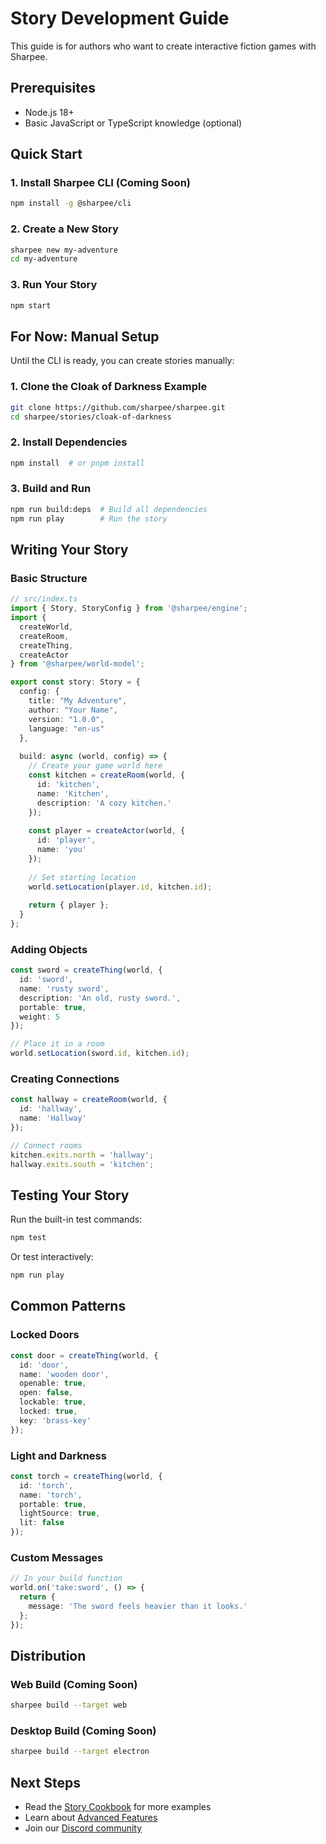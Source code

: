 # Story Development Guide

This guide is for authors who want to create interactive fiction games with Sharpee.

## Prerequisites

- Node.js 18+
- Basic JavaScript or TypeScript knowledge (optional)

## Quick Start

### 1. Install Sharpee CLI (Coming Soon)

```bash
npm install -g @sharpee/cli
```

### 2. Create a New Story

```bash
sharpee new my-adventure
cd my-adventure
```

### 3. Run Your Story

```bash
npm start
```

## For Now: Manual Setup

Until the CLI is ready, you can create stories manually:

### 1. Clone the Cloak of Darkness Example

```bash
git clone https://github.com/sharpee/sharpee.git
cd sharpee/stories/cloak-of-darkness
```

### 2. Install Dependencies

```bash
npm install  # or pnpm install
```

### 3. Build and Run

```bash
npm run build:deps  # Build all dependencies
npm run play        # Run the story
```

## Writing Your Story

### Basic Structure

```typescript
// src/index.ts
import { Story, StoryConfig } from '@sharpee/engine';
import { 
  createWorld,
  createRoom,
  createThing,
  createActor 
} from '@sharpee/world-model';

export const story: Story = {
  config: {
    title: "My Adventure",
    author: "Your Name",
    version: "1.0.0",
    language: "en-us"
  },
  
  build: async (world, config) => {
    // Create your game world here
    const kitchen = createRoom(world, {
      id: 'kitchen',
      name: 'Kitchen',
      description: 'A cozy kitchen.'
    });
    
    const player = createActor(world, {
      id: 'player',
      name: 'you'
    });
    
    // Set starting location
    world.setLocation(player.id, kitchen.id);
    
    return { player };
  }
};
```

### Adding Objects

```typescript
const sword = createThing(world, {
  id: 'sword',
  name: 'rusty sword',
  description: 'An old, rusty sword.',
  portable: true,
  weight: 5
});

// Place it in a room
world.setLocation(sword.id, kitchen.id);
```

### Creating Connections

```typescript
const hallway = createRoom(world, {
  id: 'hallway',
  name: 'Hallway'
});

// Connect rooms
kitchen.exits.north = 'hallway';
hallway.exits.south = 'kitchen';
```

## Testing Your Story

Run the built-in test commands:

```bash
npm test
```

Or test interactively:

```bash
npm run play
```

## Common Patterns

### Locked Doors

```typescript
const door = createThing(world, {
  id: 'door',
  name: 'wooden door',
  openable: true,
  open: false,
  lockable: true,
  locked: true,
  key: 'brass-key'
});
```

### Light and Darkness

```typescript
const torch = createThing(world, {
  id: 'torch',
  name: 'torch',
  portable: true,
  lightSource: true,
  lit: false
});
```

### Custom Messages

```typescript
// In your build function
world.on('take:sword', () => {
  return {
    message: 'The sword feels heavier than it looks.'
  };
});
```

## Distribution

### Web Build (Coming Soon)

```bash
sharpee build --target web
```

### Desktop Build (Coming Soon)

```bash
sharpee build --target electron
```

## Next Steps

- Read the [Story Cookbook](./cookbook.md) for more examples
- Learn about [Advanced Features](./advanced.md)
- Join our [Discord community](https://discord.gg/sharpee)
